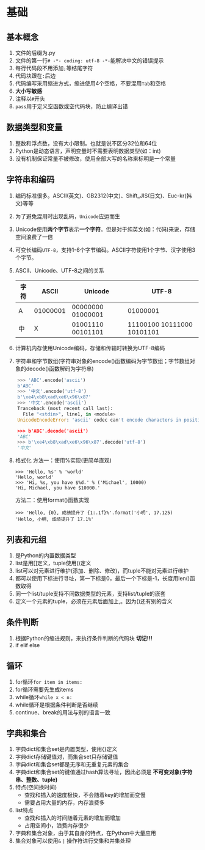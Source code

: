 # 基础
## 基本概念
1. 文件的后缀为.py
2. 文件的第一行`# -*- coding: utf-8 -*-`能解决中文的错误提示
3. 每行代码段不用添加`;`等结尾字符
4. 代码块跟在`:`后边
5. 代码编写采用缩进方式，缩进使用4个空格，不要混用`Tab`和空格
6. **大小写敏感**
7. 注释以`#`开头
8. `pass`用于定义空函数或空代码块，防止编译出错

## 数据类型和变量
1. 整数和浮点数，没有大小限制。也就是说不区分32位和64位
2. Python是动态语言，声明变量时不需要表明数据类型(如：int)
3. 没有机制保证常量不被修改，使用全部大写的名称来标明是一个常量

## 字符串和编码
1. 编码标准很多。ASCII(英文)、GB2312(中文)、Shift_JIS(日文)、Euc-kr(韩文)等等
2. 为了避免混用时出现乱码，`Unicode`应运而生
3. Unicode使用**两个字节**表示**一个字符**。但是对于纯英文(如：代码)来说，存储空间浪费了一倍
4. 可变长编码`UTF-8`，支持1-6个字节编码。ASCII字符使用1个字节、汉字使用3个字节。
5. ASCII、Unicode、UTF-8之间的关系

    |字符|ASCII|Unicode|UTF-8|
    |---|------|-------|-----|
    |A |01000001|00000000 01000001|01000001|
    |中|X|01001110 00101101|11100100 10111000 10101101|

6. 计算机内存使用Unicode编码，存储和传输时转换为UTF-8编码
7. 字符串和字节数组(字符串对象的encode()函数编码为字节数组；字节数组对象的decode()函数解码为字符串)
```Python
    >>> 'ABC'.encode('ascii')
    b'ABC'
    >>> '中文'.encode('utf-8')
    b'\xe4\xb8\xad\xe6\x96\x87'
    >>> '中文'.encode('ascii')
    Tranceback (most recent call last):
      File "<stdin>", line1, in <module>
    UnicodeEncodeError: 'ascii' codec can't encode characters in position 0-1: ordinal not in range(128)

    >>> b'ABC'.decode('ascii')
    'ABC'
    >>> b'\xe4\xb8\xad\xe6\x96\x87'.decode('utf-8')
    '中文'
```
8. 格式化
    方法一：使用%实现(更简单直观)
    ```
    >>> 'Hello, %s' % 'world'
    'Hello, world'
    >>> 'Hi, %s, you have $%d.' % ('Michael', 10000)
    'Hi, Michael, you have $10000.'
    ```
    方法二：使用format()函数实现
    ```
    >>> 'Hello, {0}, 成绩提升了 {1:.1f}%'.format('小明', 17.125)
    'Hello, 小明, 成绩提升了 17.1%'
    ```

## 列表和元组
1. 是Python的内置数据类型
2. list是用[]定义，tuple使用()定义
3. list可以对元素进行维护(添加、删除、修改)，而tuple不能对元素进行维护
4. 都可以使用下标进行寻址，第一下标是0，最后一个下标是-1，长度用len()函数取得
5. 同一个list/tuple支持不同数据类型的元素，支持list/tuple的嵌套
6. 定义一个元素的tuple，必须在元素后面加上,。因为()还有别的含义

## 条件判断
1. 根据Python的缩进规则，来执行条件判断的代码块 **切记!!!**
2. if elif else

## 循环
1. for循环`for item in items:`
2. for循环需要先生成items
3. while循环`while x < n:`
4. while循环是根据条件判断是否继续
5. continue、break的用法与别的语言一致

## 字典和集合
1. 字典dict和集合set是内置类型，使用{}定义
2. 字典dict存储键值对，而集合set只存储键值
3. 字典dict和集合set都是无序和无重复元素的集合
3. 字典dict和集合set的键值通过hash算法寻址，因此必须是 **不可变对象(字符串、整数、tuple)**
4. 特点(空间换时间)
    - 查找和插入的速度极快，不会随着key的增加而变慢
    - 需要占用大量的内存，内存浪费多
5. list特点
    - 查找和插入的时间随着元素的增加而增加
    - 占用空间小，浪费内存很少
6. 字典和集合对象，由于其自身的特点，在Python中大量应用
7. 集合对象可以使用`&` `|` 操作符进行交集和并集处理


